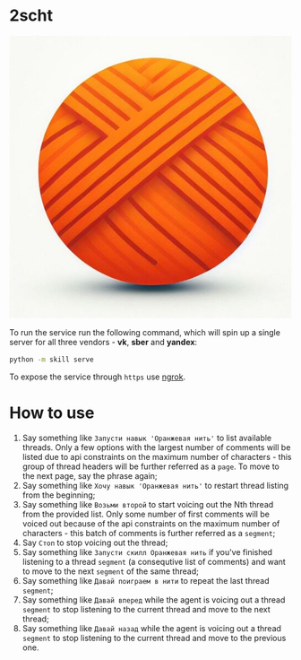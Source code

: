 # 2scht

<p align="center">
    <img src="assets/images/logo.jpg"/>
</p>

To run the service run the following command, which will spin up a single server for all three vendors - **vk**, **sber** and **yandex**:

```sh
python -m skill serve
```

To expose the service through `https` use [ngrok](https://ngrok.com/docs/http/).

# How to use

1. Say something like `Запусти навык 'Оранжевая нить'` to list available threads. Only a few options with the largest number of comments will be listed due to api constraints on the maximum number of characters - this group of thread headers will be further referred as a `page`. To move to the next page, say the phrase again;
1. Say something like `Хочу навык 'Оранжевая нить'` to restart thread listing from the beginning;
1. Say something like `Возьми второй` to start voicing out the Nth thread from the provided list. Only some number of first comments will be voiced out because of the api constraints on the maximum number of characters - this batch of comments is further referred as a `segment`;
1. Say `Стоп` to stop voicing out the thread;
1. Say something like `Запусти скилл Оранжевая нить` if you've finished listening to a thread `segment` (a consequtive list of comments) and want to move to the next `segment` of the same thread;
1. Say something like `Давай поиграем в нити` to repeat the last thread `segment`;
1. Say something like `Давай вперед` while the agent is voicing out a thread `segment` to stop listening to the current thread and move to the next thread;
1. Say something like `Давай назад` while the agent is voicing out a thread `segment` to stop listening to the current thread and move to the previous one.
